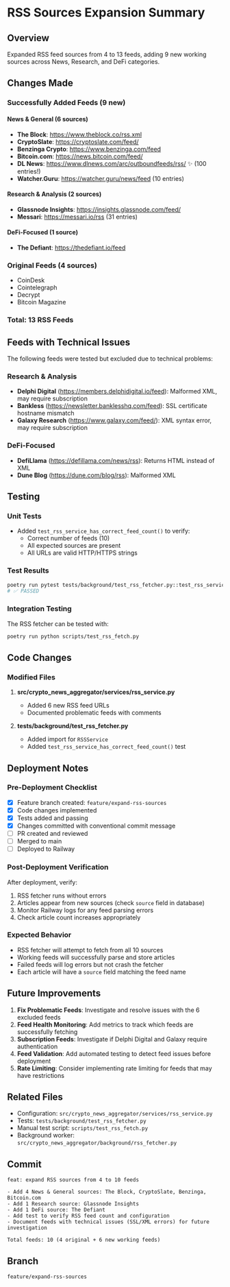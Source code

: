 # RSS Sources Expansion Summary

## Overview
Expanded RSS feed sources from 4 to 13 feeds, adding 9 new working sources across News, Research, and DeFi categories.

## Changes Made

### Successfully Added Feeds (9 new)

#### News & General (6 sources)
- **The Block**: https://www.theblock.co/rss.xml
- **CryptoSlate**: https://cryptoslate.com/feed/
- **Benzinga Crypto**: https://www.benzinga.com/feed
- **Bitcoin.com**: https://news.bitcoin.com/feed/
- **DL News**: https://www.dlnews.com/arc/outboundfeeds/rss/ ✨ (100 entries!)
- **Watcher.Guru**: https://watcher.guru/news/feed (10 entries)

#### Research & Analysis (2 sources)
- **Glassnode Insights**: https://insights.glassnode.com/feed/
- **Messari**: https://messari.io/rss (31 entries)

#### DeFi-Focused (1 source)
- **The Defiant**: https://thedefiant.io/feed

### Original Feeds (4 sources)
- CoinDesk
- Cointelegraph
- Decrypt
- Bitcoin Magazine

### Total: 13 RSS Feeds

## Feeds with Technical Issues

The following feeds were tested but excluded due to technical problems:

### Research & Analysis
- **Delphi Digital** (https://members.delphidigital.io/feed): Malformed XML, may require subscription
- **Bankless** (https://newsletter.banklesshq.com/feed): SSL certificate hostname mismatch
- **Galaxy Research** (https://www.galaxy.com/feed/): XML syntax error, may require subscription

### DeFi-Focused
- **DefiLlama** (https://defillama.com/news/rss): Returns HTML instead of XML
- **Dune Blog** (https://dune.com/blog/rss): Malformed XML

## Testing

### Unit Tests
- Added `test_rss_service_has_correct_feed_count()` to verify:
  - Correct number of feeds (10)
  - All expected sources are present
  - All URLs are valid HTTP/HTTPS strings

### Test Results
```bash
poetry run pytest tests/background/test_rss_fetcher.py::test_rss_service_has_correct_feed_count -v
# ✅ PASSED
```

### Integration Testing
The RSS fetcher can be tested with:
```bash
poetry run python scripts/test_rss_fetch.py
```

## Code Changes

### Modified Files
1. **src/crypto_news_aggregator/services/rss_service.py**
   - Added 6 new RSS feed URLs
   - Documented problematic feeds with comments

2. **tests/background/test_rss_fetcher.py**
   - Added import for `RSSService`
   - Added `test_rss_service_has_correct_feed_count()` test

## Deployment Notes

### Pre-Deployment Checklist
- [x] Feature branch created: `feature/expand-rss-sources`
- [x] Code changes implemented
- [x] Tests added and passing
- [x] Changes committed with conventional commit message
- [ ] PR created and reviewed
- [ ] Merged to main
- [ ] Deployed to Railway

### Post-Deployment Verification
After deployment, verify:
1. RSS fetcher runs without errors
2. Articles appear from new sources (check `source` field in database)
3. Monitor Railway logs for any feed parsing errors
4. Check article count increases appropriately

### Expected Behavior
- RSS fetcher will attempt to fetch from all 10 sources
- Working feeds will successfully parse and store articles
- Failed feeds will log errors but not crash the fetcher
- Each article will have a `source` field matching the feed name

## Future Improvements

1. **Fix Problematic Feeds**: Investigate and resolve issues with the 6 excluded feeds
2. **Feed Health Monitoring**: Add metrics to track which feeds are successfully fetching
3. **Subscription Feeds**: Investigate if Delphi Digital and Galaxy require authentication
4. **Feed Validation**: Add automated testing to detect feed issues before deployment
5. **Rate Limiting**: Consider implementing rate limiting for feeds that may have restrictions

## Related Files
- Configuration: `src/crypto_news_aggregator/services/rss_service.py`
- Tests: `tests/background/test_rss_fetcher.py`
- Manual test script: `scripts/test_rss_fetch.py`
- Background worker: `src/crypto_news_aggregator/background/rss_fetcher.py`

## Commit
```
feat: expand RSS sources from 4 to 10 feeds

- Add 4 News & General sources: The Block, CryptoSlate, Benzinga, Bitcoin.com
- Add 1 Research source: Glassnode Insights
- Add 1 DeFi source: The Defiant
- Add test to verify RSS feed count and configuration
- Document feeds with technical issues (SSL/XML errors) for future investigation

Total feeds: 10 (4 original + 6 new working feeds)
```

## Branch
`feature/expand-rss-sources`
